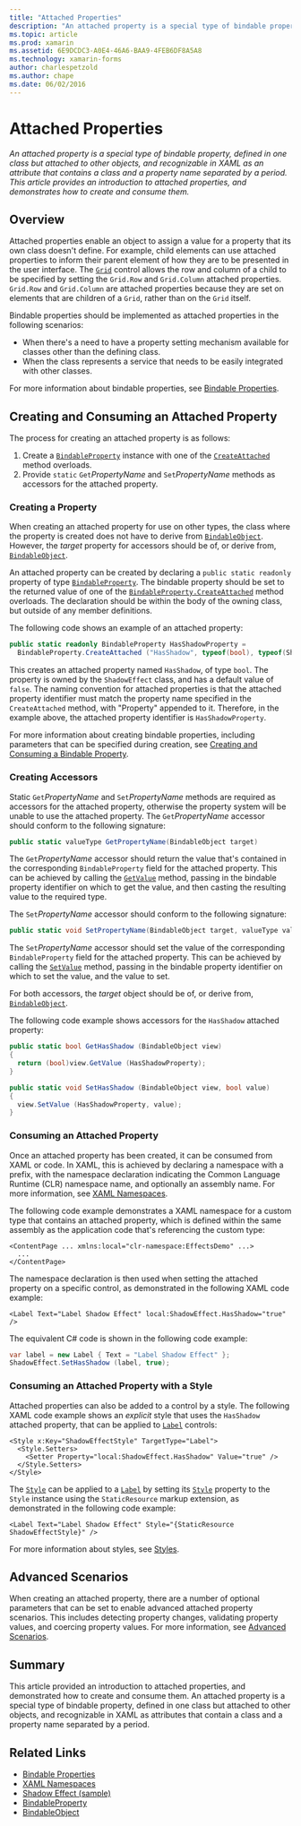 ```yaml
---
title: "Attached Properties"
description: "An attached property is a special type of bindable property, defined in one class but attached to other objects, and recognizable in XAML as an attribute that contains a class and a property name separated by a period. This article provides an introduction to attached properties, and demonstrates how to create and consume them."
ms.topic: article
ms.prod: xamarin
ms.assetid: 6E9DCDC3-A0E4-46A6-BAA9-4FEB6DF8A5A8
ms.technology: xamarin-forms
author: charlespetzold
ms.author: chape
ms.date: 06/02/2016
---
```


# Attached Properties

_An attached property is a special type of bindable property, defined in one class but attached to other objects, and recognizable in XAML as an attribute that contains a class and a property name separated by a period. This article provides an introduction to attached properties, and demonstrates how to create and consume them._

## Overview

Attached properties enable an object to assign a value for a property that its own class doesn't define. For example, child elements can use attached properties to inform their parent element of how they are to be presented in the user interface. The [`Grid`](https://developer.xamarin.com/api/type/Xamarin.Forms.Grid/) control allows the row and column of a child to be specified by setting the `Grid.Row` and `Grid.Column` attached properties. `Grid.Row` and `Grid.Column` are attached properties because they are set on elements that are children of a `Grid`, rather than on the `Grid` itself.

Bindable properties should be implemented as attached properties in the following scenarios:

- When there's a need to have a property setting mechanism available for classes other than the defining class.
- When the class represents a service that needs to be easily integrated with other classes.

For more information about bindable properties, see [Bindable Properties](~/xamarin-forms/xaml/bindable-properties.md).

## Creating and Consuming an Attached Property

The process for creating an attached property is as follows:

1. Create a [`BindableProperty`](https://developer.xamarin.com/api/type/Xamarin.Forms.BindableProperty/) instance with one of the [`CreateAttached`](https://developer.xamarin.com/api/member/Xamarin.Forms.BindableProperty.CreateAttached/p/System.String/System.Type/System.Type/System.Object/Xamarin.Forms.BindingMode/Xamarin.Forms.BindableProperty+ValidateValueDelegate/Xamarin.Forms.BindableProperty+BindingPropertyChangedDelegate/Xamarin.Forms.BindableProperty+BindingPropertyChangingDelegate/Xamarin.Forms.BindableProperty+CoerceValueDelegate/Xamarin.Forms.BindableProperty+CreateDefaultValueDelegate/) method overloads.
1. Provide `static` `Get`*PropertyName* and `Set`*PropertyName* methods as accessors for the attached property.

### Creating a Property

When creating an attached property for use on other types, the class where the property is created does not have to derive from [`BindableObject`](https://developer.xamarin.com/api/type/Xamarin.Forms.BindableObject/). However, the *target* property for accessors should be of, or derive from, [`BindableObject`](https://developer.xamarin.com/api/type/Xamarin.Forms.BindableObject/).

An attached property can be created by declaring a `public static readonly` property of type [`BindableProperty`](https://developer.xamarin.com/api/type/Xamarin.Forms.BindableProperty/). The bindable property should be set to the returned value of one of the [`BindableProperty.CreateAttached`](https://developer.xamarin.com/api/member/Xamarin.Forms.BindableProperty.CreateAttached/p/System.String/System.Type/System.Type/System.Object/Xamarin.Forms.BindingMode/Xamarin.Forms.BindableProperty+ValidateValueDelegate/Xamarin.Forms.BindableProperty+BindingPropertyChangedDelegate/Xamarin.Forms.BindableProperty+BindingPropertyChangingDelegate/Xamarin.Forms.BindableProperty+CoerceValueDelegate/Xamarin.Forms.BindableProperty+CreateDefaultValueDelegate/) method overloads. The declaration should be within the body of the owning class, but outside of any member definitions.

The following code shows an example of an attached property:

```csharp
public static readonly BindableProperty HasShadowProperty =
  BindableProperty.CreateAttached ("HasShadow", typeof(bool), typeof(ShadowEffect), false);
```

This creates an attached property named `HasShadow`, of type `bool`. The property is owned by the `ShadowEffect` class, and has a default value of `false`. The naming convention for attached properties is that the attached property identifier must match the property name specified in the `CreateAttached` method, with "Property" appended to it. Therefore, in the example above, the attached property identifier is `HasShadowProperty`.

For more information about creating bindable properties, including parameters that can be specified during creation, see [Creating and Consuming a Bindable Property](~/xamarin-forms/xaml/bindable-properties.md#consuming-bindable-property).

### Creating Accessors

Static `Get`*PropertyName* and `Set`*PropertyName* methods are required as accessors for the attached property, otherwise the property system will be unable to use the attached property. The `Get`*PropertyName* accessor should conform to the following signature:

```csharp
public static valueType GetPropertyName(BindableObject target)
```

The `Get`*PropertyName* accessor should return the value that's contained in the corresponding `BindableProperty` field for the attached property. This can be achieved by calling the [`GetValue`](https://developer.xamarin.com/api/member/Xamarin.Forms.BindableObject.GetValue/p/Xamarin.Forms.BindableProperty/) method, passing in the bindable property identifier on which to get the value, and then casting the resulting value to the required type.

The `Set`*PropertyName* accessor should conform to the following signature:

```csharp
public static void SetPropertyName(BindableObject target, valueType value)
```

The `Set`*PropertyName* accessor should set the value of the corresponding `BindableProperty` field for the attached property. This can be achieved by calling the [`SetValue`](https://developer.xamarin.com/api/member/Xamarin.Forms.BindableObject.SetValue/p/Xamarin.Forms.BindableProperty/System.Object/) method, passing in the bindable property identifier on which to set the value, and the value to set.

For both accessors, the *target* object should be of, or derive from, [`BindableObject`](https://developer.xamarin.com/api/type/Xamarin.Forms.BindableObject/).

The following code example shows accessors for the `HasShadow` attached property:

```csharp
public static bool GetHasShadow (BindableObject view)
{
  return (bool)view.GetValue (HasShadowProperty);
}

public static void SetHasShadow (BindableObject view, bool value)
{
  view.SetValue (HasShadowProperty, value);
}
```

### Consuming an Attached Property

Once an attached property has been created, it can be consumed from XAML or code. In XAML, this is achieved by declaring a namespace with a prefix, with the namespace declaration indicating the Common Language Runtime (CLR) namespace name, and optionally an assembly name. For more information, see [XAML Namespaces](~/xamarin-forms/xaml/namespaces.md).

The following code example demonstrates a XAML namespace for a custom type that contains an attached property, which is defined within the same assembly as the application code that's referencing the custom type:

```xaml
<ContentPage ... xmlns:local="clr-namespace:EffectsDemo" ...>
  ...
</ContentPage>
```

The namespace declaration is then used when setting the attached property on a specific control, as demonstrated in the following XAML code example:

```xaml
<Label Text="Label Shadow Effect" local:ShadowEffect.HasShadow="true" />
```

The equivalent C# code is shown in the following code example:

```csharp
var label = new Label { Text = "Label Shadow Effect" };
ShadowEffect.SetHasShadow (label, true);
```

### Consuming an Attached Property with a Style

Attached properties can also be added to a control by a style. The following XAML code example shows an *explicit* style that uses the `HasShadow` attached property, that can be applied to [`Label`](https://developer.xamarin.com/api/type/Xamarin.Forms.Label/) controls:

```xaml
<Style x:Key="ShadowEffectStyle" TargetType="Label">
  <Style.Setters>
    <Setter Property="local:ShadowEffect.HasShadow" Value="true" />
  </Style.Setters>
</Style>
```

The [`Style`](https://developer.xamarin.com/api/type/Xamarin.Forms.Style/) can be applied to a [`Label`](https://developer.xamarin.com/api/type/Xamarin.Forms.Label/) by setting its [`Style`](https://developer.xamarin.com/api/property/Xamarin.Forms.VisualElement.Style/) property to the `Style` instance using the `StaticResource` markup extension, as demonstrated in the following code example:

```xaml
<Label Text="Label Shadow Effect" Style="{StaticResource ShadowEffectStyle}" />
```

For more information about styles, see [Styles](~/xamarin-forms/user-interface/styles/index.md).

## Advanced Scenarios

When creating an attached property, there are a number of optional parameters that can be set to enable advanced attached property scenarios. This includes detecting property changes, validating property values, and coercing property values. For more information, see [Advanced Scenarios](~/xamarin-forms/xaml/bindable-properties.md#advanced).

## Summary

This article provided an introduction to attached properties, and demonstrated how to create and consume them. An attached property is a special type of bindable property, defined in one class but attached to other objects, and recognizable in XAML as attributes that contain a class and a property name separated by a period.


## Related Links

- [Bindable Properties](~/xamarin-forms/xaml/bindable-properties.md)
- [XAML Namespaces](~/xamarin-forms/xaml/namespaces.md)
- [Shadow Effect (sample)](https://developer.xamarin.com/samples/xamarin-forms/effects/shadoweffect/)
- [BindableProperty](https://developer.xamarin.com/api/type/Xamarin.Forms.BindableProperty/)
- [BindableObject](https://developer.xamarin.com/api/type/Xamarin.Forms.BindableObject/)
